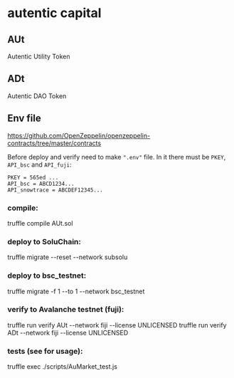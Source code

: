 # autentic capital

## AUt

Autentic Utility Token

## ADt

Autentic DAO Token

## Env file

https://github.com/OpenZeppelin/openzeppelin-contracts/tree/master/contracts

Before deploy and verify need to make `".env"` file.
In it there must be `PKEY`, `API_bsc` and `API_fuji`:

    PKEY = 565ed ...
    API_bsc = ABCD1234...
    API_snowtrace = ABCDEF12345...

### compile:

truffle compile AUt.sol

### deploy to SoluChain:

truffle migrate --reset --network subsolu

### deploy to bsc_testnet:

truffle migrate -f 1 --to 1 --network bsc_testnet

### verify to Avalanche testnet (fuji):

truffle run verify AUt --network fiji --license UNLICENSED
truffle run verify ADt --network fiji --license UNLICENSED

### tests (see for usage):

truffle exec ./scripts/AuMarket_test.js

